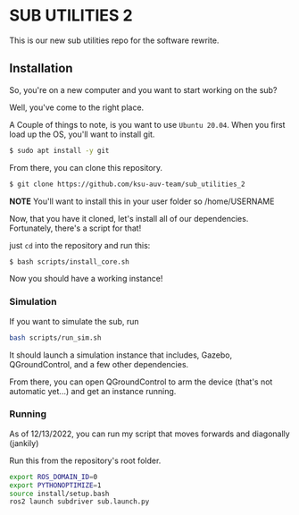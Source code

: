 # SUB UTILITIES 2

This is our new sub utilities repo for the software rewrite.

## Installation
So, you're on a new computer and you want to start working on the sub?

Well, you've come to the right place.

A Couple of things to note, is you want to use `Ubuntu 20.04`. When you first load up the OS, you'll want to install git.

```bash
$ sudo apt install -y git
```
From there, you can clone this repository.
```bash
$ git clone https://github.com/ksu-auv-team/sub_utilities_2
```
**NOTE** You'll want to install this in your user folder so /home/USERNAME

Now, that you have it cloned, let's install all of our dependencies. Fortunately, there's a script for that!

just `cd` into the repository and run this:
```bash
$ bash scripts/install_core.sh
```

Now you should have a working instance!
### Simulation
If you want to simulate the sub, run
```bash
bash scripts/run_sim.sh
```

It should launch a simulation instance that includes, Gazebo, QGroundControl, and a few other dependencies.

From there, you can open QGroundControl to arm the device (that's not automatic yet...) and get an instance running.


### Running
As of 12/13/2022, you can run my script that moves forwards and diagonally (jankily)


Run this from the repository's root folder.
```bash
export ROS_DOMAIN_ID=0
export PYTHONOPTIMIZE=1
source install/setup.bash
ros2 launch subdriver sub.launch.py
```